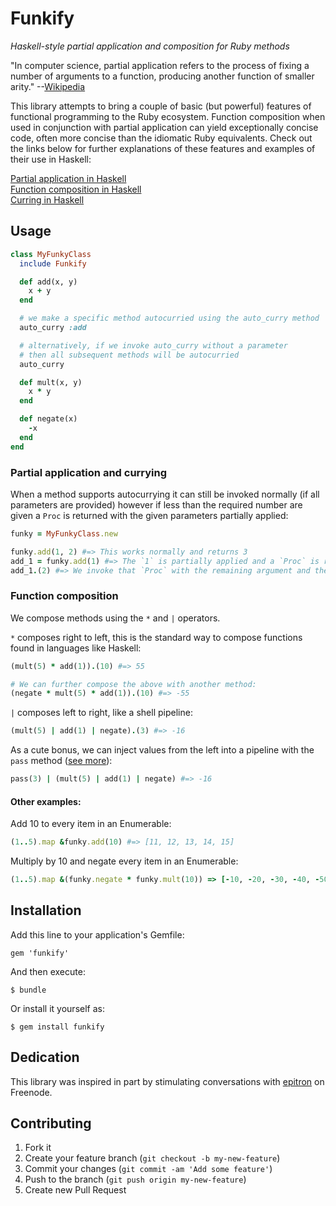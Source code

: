 # Funkify

_Haskell-style partial application and composition for Ruby methods_

"In computer science, partial application refers to the process of
fixing a number of arguments to a function, producing another function of smaller arity."
--[Wikipedia](http://en.wikipedia.org/wiki/Partial_application)

This library attempts to bring a couple of basic (but powerful) features of functional programming to the Ruby ecosystem.
Function composition when used in conjunction with partial application can yield exceptionally concise code, often more concise than the idiomatic Ruby equivalents. Check out the links
below for further explanations of these features and examples of their use in Haskell:

[Partial application in Haskell](http://www.haskell.org/haskellwiki/Partial_application)<br>
[Function composition in Haskell](http://www.haskell.org/haskellwiki/Function_composition)<br>
[Curring in Haskell](http://www.haskell.org/haskellwiki/Currying)

## Usage

```ruby
class MyFunkyClass
  include Funkify

  def add(x, y)
    x + y
  end

  # we make a specific method autocurried using the auto_curry method
  auto_curry :add

  # alternatively, if we invoke auto_curry without a parameter
  # then all subsequent methods will be autocurried
  auto_curry

  def mult(x, y)
    x * y
  end

  def negate(x)
    -x
  end
end
```

### Partial application and currying

When a method supports autocurrying it can still be invoked normally (if all parameters are provided) however if less than the required number are given a `Proc` is returned
with the given parameters partially applied:

```ruby
funky = MyFunkyClass.new

funky.add(1, 2) #=> This works normally and returns 3
add_1 = funky.add(1) #=> The `1` is partially applied and a `Proc` is returned
add_1.(2) #=> We invoke that `Proc` with the remaining argument and the final result (`3`) is returned.
```

### Function composition

We compose methods using the `*` and `|` operators. 

`*` composes right to left, this is the standard way to compose functions found in languages like Haskell:
```ruby
(mult(5) * add(1)).(10) #=> 55

# We can further compose the above with another method:
(negate * mult(5) * add(1)).(10) #=> -55
```

`|` composes left to right, like a shell pipeline:
```ruby
(mult(5) | add(1) | negate).(3) #=> -16
```

As a cute bonus, we can inject values from the left into a pipeline with the `pass` method ([see more](http://showterm.io/47f46234281cf2c25f44a#fast)):
```ruby
pass(3) | (mult(5) | add(1) | negate) #=> -16
```

#### Other examples:

Add 10 to every item in an Enumerable:

```ruby
(1..5).map &funky.add(10) #=> [11, 12, 13, 14, 15]
```

Multiply by 10 and negate every item in an Enumerable:

```ruby
(1..5).map &(funky.negate * funky.mult(10)) => [-10, -20, -30, -40, -50]
```

## Installation

Add this line to your application's Gemfile:

    gem 'funkify'

And then execute:

    $ bundle

Or install it yourself as:

    $ gem install funkify
    
## Dedication

This library was inspired in part by stimulating conversations with [epitron](https://github.com/epitron) on Freenode.

## Contributing

1. Fork it
2. Create your feature branch (`git checkout -b my-new-feature`)
3. Commit your changes (`git commit -am 'Add some feature'`)
4. Push to the branch (`git push origin my-new-feature`)
5. Create new Pull Request
